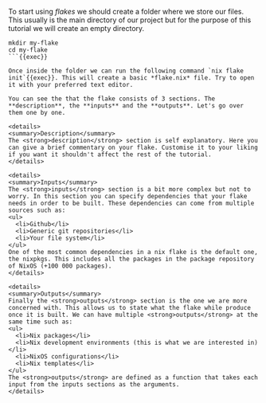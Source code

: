 <!--
    1. create folder for nix flake
    2. create nix flake
-->

To start using *flakes* we should create a folder where we store our files. This usually is the main directory of our project but for the purpose of this tutorial we will create an empty directory.

```
mkdir my-flake
cd my-flake
```{{exec}}

Once inside the folder we can run the following command `nix flake init`{{exec}}. This will create a basic *flake.nix* file. Try to open it with your preferred text editor.

You can see the that the flake consists of 3 sections. The **description**, the **inputs** and the **outputs**. Let's go over them one by one.

<details>
<summary>Description</summary>
The <strong>description</strong> section is self explanatory. Here you can give a brief commentary on your flake. Customise it to your liking if you want it shouldn't affect the rest of the tutorial.
</details>

<details>
<summary>Inputs</summary>
The <strong>inputs</strong> section is a bit more complex but not to worry. In this section you can specify dependencies that your flake needs in order to be built. These dependencies can come from multiple sources such as:
<ul>
  <li>Github</li>
  <li>Generic git repositories</li>
  <li>Your file system</li>
</ul>
One of the most common dependencies in a nix flake is the default one, the nixpkgs. This includes all the packages in the package repository of NixOS (+100 000 packages).
</details>

<details>
<summary>Outputs</summary>
Finally the <strong>outputs</strong> section is the one we are more concerned with. This allows us to state what the flake while produce once it is built. We can have multiple <strong>outputs</strong> at the same time such as:
<ul>
  <li>Nix packages</li>
  <li>Nix development environments (this is what we are interested in)</li>
  <li>NixOS configurations</li>
  <li>Nix templates</li>
</ul>
The <strong>outputs</strong> are defined as a function that takes each input from the inputs sections as the arguments.
</details>
